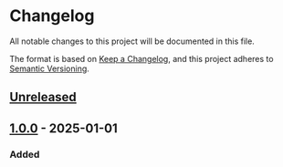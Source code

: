 # Changelog
All notable changes to this project will be documented in this file.

The format is based on [Keep a Changelog](https://keepachangelog.com/en/1.0.0/),
and this project adheres to [Semantic Versioning](https://semver.org/spec/v2.0.0.html).

## [Unreleased]

## [1.0.0] - 2025-01-01

### Added



[Unreleased]: https://github.com/kadinche/Kassets/compare/1.0.0...HEAD
[1.0.0]: https://github.com/kadinche/Kassets/releases/tag/1.0.0
[R3]: https://github.com/Cysharp/R3